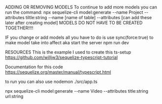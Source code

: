 
ADDING OR REMOVING MODELS
To continue to add more models you can run the command:
npx sequelize-cli model:generate --name Project --attributes tiltle:string
                            --name [name of table] --attributes [can add these later after creating model]
MODELS DO NOT HAVE TO BE CREATED TOGETHER!!!!

IF you change or add models all you have to do is use sync(force:true) to make model take into affect aka
start the server npm run dev




RESOURCES
This is the example I used to create this ts-setup
https://github.com/willjw3/sequelize-typescript-tutorial

Documentation for this code
https://sequelize.org/master/manual/typescript.html

to run you can also use
nodemon ./src/app.ts

npx sequelize-cli model:generate --name Video --attributes title:string url:string